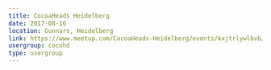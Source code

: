 ```yaml
---
title: CocoaHeads Heidelberg
date: 2017-08-16
location: Gunnars, Heidelberg
link: https://www.meetup.com/CocoaHeads-Heidelberg/events/kxjtrlywlbvb/
usergroup: cocohd
type: usergroup
---
```

